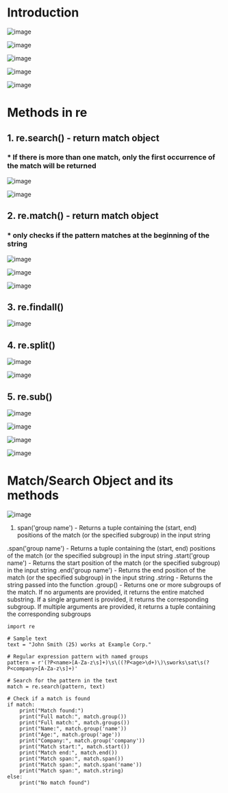 # Introduction

![image](https://user-images.githubusercontent.com/60442877/227833271-35f0be93-ed46-4c16-85d9-9d6a98667d35.png)

![image](https://user-images.githubusercontent.com/60442877/227833070-d113a7c4-7adf-403f-bf9f-a88ff3e81d6a.png)

![image](https://user-images.githubusercontent.com/60442877/227834679-ec6472be-060c-4759-80c0-d84e4ae32c12.png)

![image](https://user-images.githubusercontent.com/60442877/227835461-a093683e-2621-4f82-8725-0189d50f0ca5.png)

![image](https://user-images.githubusercontent.com/60442877/227835742-1253f0ee-7ba7-4c48-82d8-870ec73e6f1d.png)

# Methods in re

## 1. re.search() - return match object

### * If there is more than one match, only the first occurrence of the match will be returned

![image](https://user-images.githubusercontent.com/60442877/227834272-c019919b-ab37-4db8-bb33-a3a8a14a3330.png)

![image](https://user-images.githubusercontent.com/60442877/227834297-f118b93f-7c7b-4d8e-8b45-a6409eab615f.png)

## 2. re.match() - return match object

### * only checks if the pattern matches at the beginning of the string

![image](https://user-images.githubusercontent.com/60442877/227839159-5b089646-fc57-4156-b7e1-3fdf4515cd03.png)

![image](https://user-images.githubusercontent.com/60442877/227839181-19a1ab97-d136-4660-95a8-5ca5c2986a00.png)

![image](https://user-images.githubusercontent.com/60442877/227839229-bd93892e-da11-4afb-a4e4-c883904d6b51.png)

## 3. re.findall()

![image](https://user-images.githubusercontent.com/60442877/227837071-c7410b33-0fdc-46f0-9ead-8326fb400d31.png)

## 4. re.split()

![image](https://user-images.githubusercontent.com/60442877/227837451-534657e3-83eb-4b60-badc-a3b195245573.png)

![image](https://user-images.githubusercontent.com/60442877/227837468-f0bbe21c-fc7c-4350-a8d7-c79a46bb7b62.png)

## 5. re.sub()

![image](https://user-images.githubusercontent.com/60442877/227838385-20fff413-9a50-474d-93ce-cc6cbb9bb9cd.png)

![image](https://user-images.githubusercontent.com/60442877/227838409-d2914a9f-4ec3-480e-bdbd-634b7e040966.png)

![image](https://user-images.githubusercontent.com/60442877/227838431-b71b2ca7-23b7-487c-aa4f-cc7abbf2d8f5.png)

![image](https://user-images.githubusercontent.com/60442877/227838450-69319b82-f244-45b4-adf7-72cd9dc9e610.png)

# Match/Search Object and its methods

![image](https://user-images.githubusercontent.com/60442877/227840291-b69f49de-c295-46d0-a066-ed964f62c136.png)

1. span('group name')  - Returns a tuple containing the (start, end) positions of the match (or the specified subgroup) in the input string

.span('group name')  - Returns a tuple containing the (start, end) positions of the match (or the specified subgroup) in the input string
.start('group name') - Returns the start position of the match (or the specified subgroup) in the input string
.end('group name')   - Returns the end position of the match (or the specified subgroup) in the input string
.string  - Returns the string passed into the function
.group() - Returns one or more subgroups of the match. If no arguments are provided, it returns the entire matched substring. If a single argument is provided, it returns the corresponding subgroup. If multiple arguments are provided, it returns a tuple containing the corresponding subgroups
    

    import re

    # Sample text
    text = "John Smith (25) works at Example Corp."

    # Regular expression pattern with named groups
    pattern = r'(?P<name>[A-Za-z\s]+)\s\((?P<age>\d+)\)\sworks\sat\s(?P<company>[A-Za-z\s]+)'

    # Search for the pattern in the text
    match = re.search(pattern, text)

    # Check if a match is found
    if match:
        print("Match found:")
        print("Full match:", match.group())
        print("Full match:", match.groups())
        print("Name:", match.group('name'))
        print("Age:", match.group('age'))
        print("Company:", match.group('company'))
        print("Match start:", match.start())
        print("Match end:", match.end())
        print("Match span:", match.span())
        print("Match span:", match.span('name'))
        print("Match span:", match.string)
    else:
        print("No match found")
